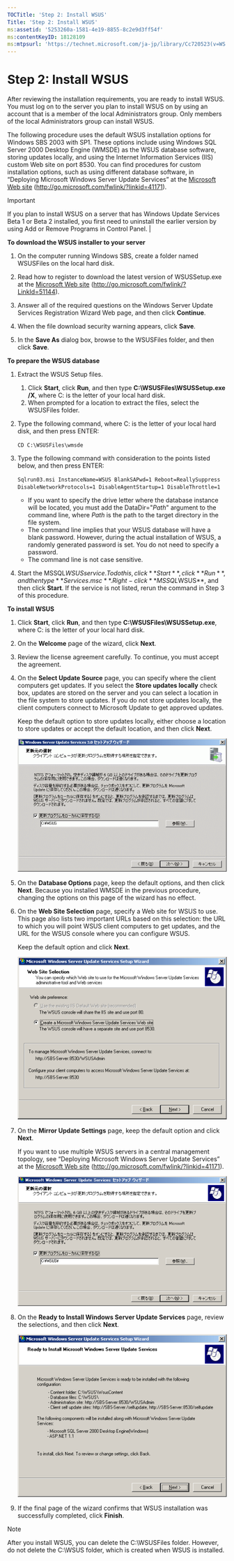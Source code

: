 ```yaml
---
TOCTitle: 'Step 2: Install WSUS'
Title: 'Step 2: Install WSUS'
ms:assetid: '5253260a-1581-4e19-8855-8c2e9d3ff54f'
ms:contentKeyID: 18128109
ms:mtpsurl: 'https://technet.microsoft.com/ja-jp/library/Cc720523(v=WS.10)'
---
```


Step 2: Install WSUS
====================

After reviewing the installation requirements, you are ready to install WSUS. You must log on to the server you plan to install WSUS on by using an account that is a member of the local Administrators group. Only members of the local Administrators group can install WSUS.

The following procedure uses the default WSUS installation options for Windows SBS 2003 with SP1. These options include using Windows SQL Server 2000 Desktop Engine (WMSDE) as the WSUS database software, storing updates locally, and using the Internet Information Services (IIS) custom Web site on port 8530. You can find procedures for custom installation options, such as using different database software, in “Deploying Microsoft Windows Server Update Services” at the [Microsoft Web site](http://go.microsoft.com/fwlink/?linkid=41171) (http://go.microsoft.com/fwlink/?linkid=41171).

> [!IMPORTANT]  
> If you plan to install WSUS on a server that has Windows Update Services Beta 1 or Beta 2 installed, you first need to uninstall the earlier version by using Add or Remove Programs in Control Panel. |

**To download the WSUS installer to your server**
1.  On the computer running Windows SBS, create a folder named WSUSFiles on the local hard disk.

2.  Read how to register to download the latest version of WSUSSetup.exe at the [Microsoft Web site](http://go.microsoft.com/fwlink/?linkid=51144) (http://go.microsoft.com/fwlink/?LinkId=51144).

3.  Answer all of the required questions on the Windows Server Update Services Registration Wizard Web page, and then click **Continue**.

4.  When the file download security warning appears, click **Save**.

5.  In the **Save As** dialog box, browse to the WSUSFiles folder, and then click **Save**.

**To prepare the WSUS database**
1.  Extract the WSUS Setup files.

    1.  Click **Start**, click **Run**, and then type **C:\\WSUSFiles\\WSUSSetup.exe /X**, where C: is the letter of your local hard disk.
    2.  When prompted for a location to extract the files, select the WSUSFiles folder.

2.  Type the following command, where C: is the letter of your local hard disk, and then press ENTER:

    `CD C:\WSUSFiles\wmsde`

3.  Type the following command with consideration to the points listed below, and then press ENTER:

    `Sqlrun03.msi InstanceName=WSUS BlankSAPwd=1 Reboot=ReallySuppress DisableNetworkProtocols=1 DisableAgentStartup=1 DisableThrottle=1`

    -   If you want to specify the drive letter where the database instance will be located, you must add the DataDir="*Path*" argument to the command line, where *Path* is the path to the target directory in the file system.
    -   The command line implies that your WSUS database will have a blank password. However, during the actual installation of WSUS, a randomly generated password is set. You do not need to specify a password.
    -   The command line is not case sensitive.

4.  Start the MSSQL$WSUS service. To do this, click **Start**, click **Run**, and then type **Services.msc**. Right-click **MSSQL$WSUS**, and then click **Start**. If the service is not listed, rerun the command in Step 3 of this procedure.

**To install WSUS**
1.  Click **Start**, click **Run**, and then type **C:\\WSUSFiles\\WSUSSetup.exe**, where C: is the letter of your local hard disk.

2.  On the **Welcome** page of the wizard, click **Next**.

3.  Review the license agreement carefully. To continue, you must accept the agreement.

4.  On the **Select Update Source** page, you can specify where the client computers get updates. If you select the **Store updates locally** check box, updates are stored on the server and you can select a location in the file system to store updates. If you do not store updates locally, the client computers connect to Microsoft Update to get approved updates.

    Keep the default option to store updates locally, either choose a location to store updates or accept the default location, and then click **Next**.

    ![](images/Cc720523.fa6ac6a6-6814-4b7e-96e8-e08af5e534b8(WS.10).gif)

5.  On the **Database Options** page, keep the default options, and then click **Next**. Because you installed WMSDE in the previous procedure, changing the options on this page of the wizard has no effect.

6.  On the **Web Site Selection** page, specify a Web site for WSUS to use. This page also lists two important URLs based on this selection: the URL to which you will point WSUS client computers to get updates, and the URL for the WSUS console where you can configure WSUS.

    Keep the default option and click **Next**.

    ![](images/Cc720523.4e8e358c-e930-46c3-89a1-eb5389a6ac13(WS.10).gif)

7.  On the **Mirror Update Settings** page, keep the default option and click **Next**.

    If you want to use multiple WSUS servers in a central management topology, see “Deploying Microsoft Windows Server Update Services” at the [Microsoft Web site](http://go.microsoft.com/fwlink/?linkid=41171) (http://go.microsoft.com/fwlink/?linkid=41171).

    ![](images/Cc720523.f26e09d5-983c-418d-8511-8960850403ef(WS.10).gif)

8.  On the **Ready to Install Windows Server Update Services** page, review the selections, and then click **Next**.

    ![](images/Cc720523.e53b6fed-24a8-49e6-8d3a-d8ebe562720c(WS.10).gif)

9.  If the final page of the wizard confirms that WSUS installation was successfully completed, click **Finish**.

> [!NOTE]
> After you install WSUS, you can delete the C:\\WSUSFiles folder. However, do not delete the C:\\WSUS folder, which is created when WSUS is installed. 
